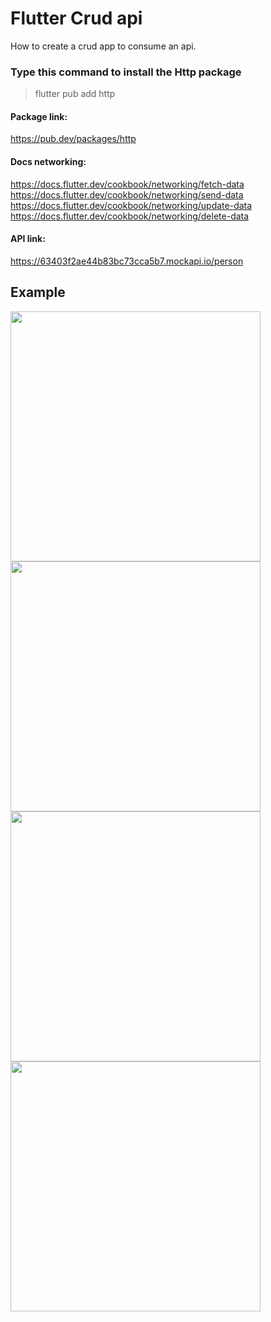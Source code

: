 # Flutter Crud api
How to create a crud app to consume an api.

### Type this command to install the Http package
> flutter pub add http

#### Package link: 
https://pub.dev/packages/http

#### Docs networking: 
https://docs.flutter.dev/cookbook/networking/fetch-data <br />
https://docs.flutter.dev/cookbook/networking/send-data <br />
https://docs.flutter.dev/cookbook/networking/update-data <br />
https://docs.flutter.dev/cookbook/networking/delete-data <br />

#### API link: 
https://63403f2ae44b83bc73cca5b7.mockapi.io/person

## Example
<img src="dist/assets/example1.png?raw=true" width="400px">
<img src="dist/assets/example2.png?raw=true" width="400px">
<img src="dist/assets/example3.png?raw=true" width="400px">
<img src="dist/assets/example4.png?raw=true" width="400px">